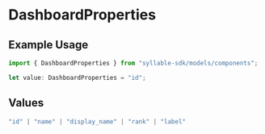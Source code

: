 # DashboardProperties

## Example Usage

```typescript
import { DashboardProperties } from "syllable-sdk/models/components";

let value: DashboardProperties = "id";
```

## Values

```typescript
"id" | "name" | "display_name" | "rank" | "label"
```